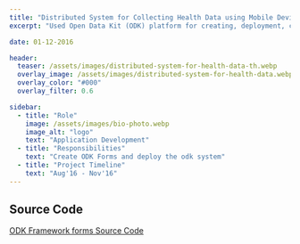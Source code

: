 ```yaml
---
title: "Distributed System for Collecting Health Data using Mobile Devices"
excerpt: "Used Open Data Kit (ODK) platform for creating, deployment, collection and analysis of large scale data from geographically and culturally distributed people."

date: 01-12-2016

header:
  teaser: /assets/images/distributed-system-for-health-data-th.webp
  overlay_image: /assets/images/distributed-system-for-health-data.webp
  overlay_color: "#000"
  overlay_filter: 0.6

sidebar:
  - title: "Role"
    image: /assets/images/bio-photo.webp
    image_alt: "logo"
    text: "Application Development"
  - title: "Responsibilities"
    text: "Create ODK Forms and deploy the odk system"
  - title: "Project Timeline"
    text: "Aug'16 - Nov'16"
---
```


## Source Code
[ODK Framework forms Source Code](https://github.com/deepak15013/CapstoneProject-ODK/blob/master/Capstone_Report_Deepak_Sood.pdf "Source Code Github")
